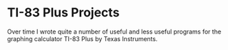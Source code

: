 # TI-83 Plus Projects

Over time I wrote quite a number of useful and less useful programs for the
graphing calculator TI-83 Plus by Texas Instruments.
